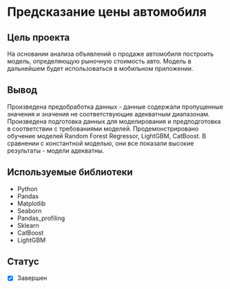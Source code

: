 # Предсказание цены автомобиля

## Цель проекта
На основании анализа объявлений о продаже автомобиля построить модель, определяющую рыночную стоимость авто. Модель в дальнейшем будет использоваться в мобильном приложении.

## Вывод
Произведена предобработка данных - данные содержали пропущенные значения и значения не соответствующие адекватным диапазонам.
Произведена подготовка данных для моделирования и предподготовка в соответствии с требованиями моделей.
Продемонстрировано обучение моделей Random Forest Regressor, LightGBM, CatBoost.
В сравнении с константной моделью, они все показали высокие результаты - модели адекватны.

## Используемые библиотеки
- Python
- Pandas
- Matplotlib
- Seaborn
- Pandas_profiling
- Sklearn
- CatBoost
- LightGBM

## Статус
- [x] Завершен
